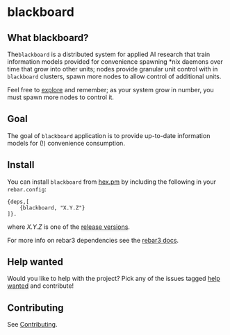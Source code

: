 # blackboard

## What blackboard?

The`blackboard` is a distributed system for applied AI research that train information models provided for convenience spawning *nix daemons over time that grow into other units; nodes provide granular unit control with in `blackboard` clusters, spawn more nodes to allow control of additional units.

Feel free to [explore](https://github.com/spacebeam) and remember; as your system grow in number, you must spawn more nodes to control it.

## Goal 
The goal of `blackboard` application is to provide up-to-date information models for (!) convenience consumption.

## Install

You can install `blackboard` from [hex.pm](https://hex.pm/packages/blackboard) by including the following in your `rebar.config`:

```
{deps,[
	{blackboard, "X.Y.Z"}
]}.
```
where _X.Y.Z_ is one of the [release versions](https://github.com/spacebeam/blackboard/releases).

For more info on rebar3 dependencies see the [rebar3 docs](http://www.rebar3.org/docs/dependencies).

## Help wanted

Would you like to help with the project? Pick any of the issues tagged [help wanted](https://github.com/spacebeam/blackboard/labels/help%20wanted) and contribute!

## Contributing

See  [Contributing](CONTRIBUTING.md).

